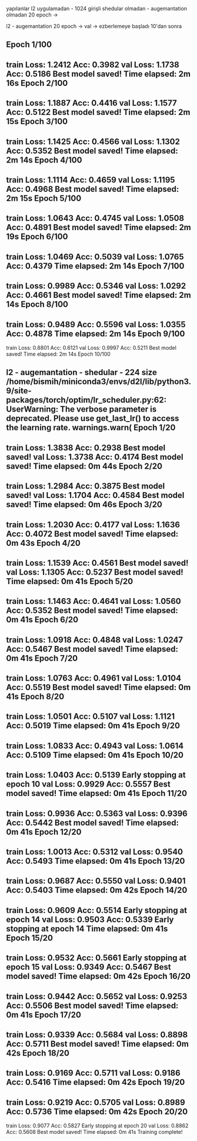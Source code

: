 yapılanlar
l2 uygulamadan - 1024 girişli shedular olmadan - augemantation olmadan
20 epoch -> 

l2  - augemantation 
20 epoch -> val -> ezberlemeye başladı 10'dan sonra

Epoch 1/100
----------
train Loss: 1.2412 Acc: 0.3982
val Loss: 1.1738 Acc: 0.5186
Best model saved!
Time elapsed: 2m 16s
Epoch 2/100
----------
train Loss: 1.1887 Acc: 0.4416
val Loss: 1.1577 Acc: 0.5122
Best model saved!
Time elapsed: 2m 15s
Epoch 3/100
----------
train Loss: 1.1425 Acc: 0.4566
val Loss: 1.1302 Acc: 0.5352
Best model saved!
Time elapsed: 2m 14s
Epoch 4/100
----------
train Loss: 1.1114 Acc: 0.4659
val Loss: 1.1195 Acc: 0.4968
Best model saved!
Time elapsed: 2m 15s
Epoch 5/100
----------
train Loss: 1.0643 Acc: 0.4745
val Loss: 1.0508 Acc: 0.4891
Best model saved!
Time elapsed: 2m 19s
Epoch 6/100
----------
train Loss: 1.0469 Acc: 0.5039
val Loss: 1.0765 Acc: 0.4379
Time elapsed: 2m 14s
Epoch 7/100
----------
train Loss: 0.9989 Acc: 0.5346
val Loss: 1.0292 Acc: 0.4661
Best model saved!
Time elapsed: 2m 14s
Epoch 8/100
----------
train Loss: 0.9489 Acc: 0.5596
val Loss: 1.0355 Acc: 0.4878
Time elapsed: 2m 14s
Epoch 9/100
----------
train Loss: 0.8801 Acc: 0.6121
val Loss: 0.9997 Acc: 0.5211
Best model saved!
Time elapsed: 2m 14s
Epoch 10/100


l2  - augemantation - shedular - 224 size
/home/bismih/miniconda3/envs/d2l/lib/python3.9/site-packages/torch/optim/lr_scheduler.py:62: UserWarning: The verbose parameter is deprecated. Please use get_last_lr() to access the learning rate.
  warnings.warn(
Epoch 1/20
----------
train Loss: 1.3838 Acc: 0.2938
Best model saved!
val Loss: 1.3738 Acc: 0.4174
Best model saved!
Time elapsed: 0m 44s
Epoch 2/20
----------
train Loss: 1.2984 Acc: 0.3875
Best model saved!
val Loss: 1.1704 Acc: 0.4584
Best model saved!
Time elapsed: 0m 46s
Epoch 3/20
----------
train Loss: 1.2030 Acc: 0.4177
val Loss: 1.1636 Acc: 0.4072
Best model saved!
Time elapsed: 0m 43s
Epoch 4/20
----------
train Loss: 1.1539 Acc: 0.4561
Best model saved!
val Loss: 1.1305 Acc: 0.5237
Best model saved!
Time elapsed: 0m 41s
Epoch 5/20
----------
train Loss: 1.1463 Acc: 0.4641
val Loss: 1.0560 Acc: 0.5352
Best model saved!
Time elapsed: 0m 41s
Epoch 6/20
----------
train Loss: 1.0918 Acc: 0.4848
val Loss: 1.0247 Acc: 0.5467
Best model saved!
Time elapsed: 0m 41s
Epoch 7/20
----------
train Loss: 1.0763 Acc: 0.4961
val Loss: 1.0104 Acc: 0.5519
Best model saved!
Time elapsed: 0m 41s
Epoch 8/20
----------
train Loss: 1.0501 Acc: 0.5107
val Loss: 1.1121 Acc: 0.5019
Time elapsed: 0m 41s
Epoch 9/20
----------
train Loss: 1.0833 Acc: 0.4943
val Loss: 1.0614 Acc: 0.5109
Time elapsed: 0m 41s
Epoch 10/20
----------
train Loss: 1.0403 Acc: 0.5139
Early stopping at epoch 10
val Loss: 0.9929 Acc: 0.5557
Best model saved!
Time elapsed: 0m 41s
Epoch 11/20
----------
train Loss: 0.9936 Acc: 0.5363
val Loss: 0.9396 Acc: 0.5442
Best model saved!
Time elapsed: 0m 41s
Epoch 12/20
----------
train Loss: 1.0013 Acc: 0.5312
val Loss: 0.9540 Acc: 0.5493
Time elapsed: 0m 41s
Epoch 13/20
----------
train Loss: 0.9687 Acc: 0.5550
val Loss: 0.9401 Acc: 0.5403
Time elapsed: 0m 42s
Epoch 14/20
----------
train Loss: 0.9609 Acc: 0.5514
Early stopping at epoch 14
val Loss: 0.9503 Acc: 0.5339
Early stopping at epoch 14
Time elapsed: 0m 41s
Epoch 15/20
----------
train Loss: 0.9532 Acc: 0.5661
Early stopping at epoch 15
val Loss: 0.9349 Acc: 0.5467
Best model saved!
Time elapsed: 0m 42s
Epoch 16/20
----------
train Loss: 0.9442 Acc: 0.5652
val Loss: 0.9253 Acc: 0.5506
Best model saved!
Time elapsed: 0m 41s
Epoch 17/20
----------
train Loss: 0.9339 Acc: 0.5684
val Loss: 0.8898 Acc: 0.5711
Best model saved!
Time elapsed: 0m 42s
Epoch 18/20
----------
train Loss: 0.9169 Acc: 0.5711
val Loss: 0.9186 Acc: 0.5416
Time elapsed: 0m 42s
Epoch 19/20
----------
train Loss: 0.9219 Acc: 0.5705
val Loss: 0.8989 Acc: 0.5736
Time elapsed: 0m 42s
Epoch 20/20
----------
train Loss: 0.9077 Acc: 0.5827
Early stopping at epoch 20
val Loss: 0.8862 Acc: 0.5608
Best model saved!
Time elapsed: 0m 41s
Training complete!



